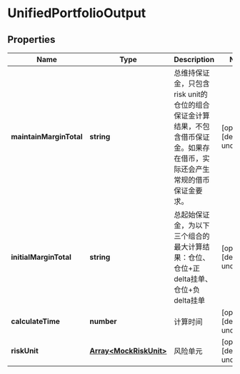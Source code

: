# UnifiedPortfolioOutput

## Properties

Name | Type | Description | Notes
------------ | ------------- | ------------- | -------------
**maintainMarginTotal** | **string** | 总维持保证金，只包含risk unit的仓位的组合保证金计算结果，不包含借币保证金。如果存在借币，实际还会产生常规的借币保证金要求。 | [optional] [default to undefined]
**initialMarginTotal** | **string** | 总起始保证金，为以下三个组合的最大计算结果：仓位、仓位+正delta挂单、仓位+负delta挂单 | [optional] [default to undefined]
**calculateTime** | **number** | 计算时间 | [optional] [default to undefined]
**riskUnit** | [**Array&lt;MockRiskUnit&gt;**](MockRiskUnit.md) | 风险单元 | [optional] [default to undefined]

